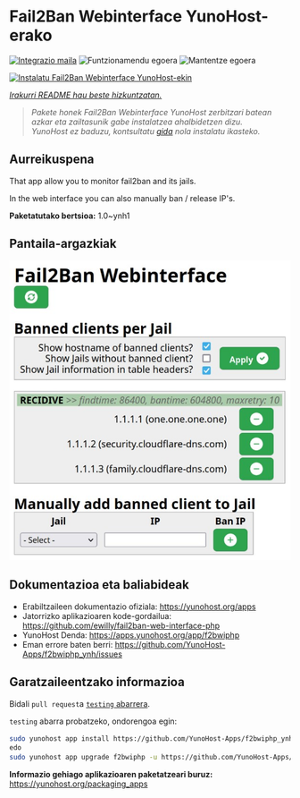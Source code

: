 <!--
Ohart ongi: README hau automatikoki sortu da <https://github.com/YunoHost/apps/tree/master/tools/readme_generator>ri esker
EZ editatu eskuz.
-->

# Fail2Ban Webinterface YunoHost-erako

[![Integrazio maila](https://dash.yunohost.org/integration/f2bwiphp.svg)](https://ci-apps.yunohost.org/ci/apps/f2bwiphp/) ![Funtzionamendu egoera](https://ci-apps.yunohost.org/ci/badges/f2bwiphp.status.svg) ![Mantentze egoera](https://ci-apps.yunohost.org/ci/badges/f2bwiphp.maintain.svg)

[![Instalatu Fail2Ban Webinterface YunoHost-ekin](https://install-app.yunohost.org/install-with-yunohost.svg)](https://install-app.yunohost.org/?app=f2bwiphp)

*[Irakurri README hau beste hizkuntzatan.](./ALL_README.md)*

> *Pakete honek Fail2Ban Webinterface YunoHost zerbitzari batean azkar eta zailtasunik gabe instalatzea ahalbidetzen dizu.*  
> *YunoHost ez baduzu, kontsultatu [gida](https://yunohost.org/install) nola instalatu ikasteko.*

## Aurreikuspena

That app allow you to monitor fail2ban and its jails.

In the web interface you can also manually ban / release IP's.


**Paketatutako bertsioa:** 1.0~ynh1

## Pantaila-argazkiak

![Fail2Ban Webinterface(r)en pantaila-argazkia](./doc/screenshots/screenshot.jpg)

## Dokumentazioa eta baliabideak

- Erabiltzaileen dokumentazio ofiziala: <https://yunohost.org/apps>
- Jatorrizko aplikazioaren kode-gordailua: <https://github.com/ewilly/fail2ban-web-interface-php>
- YunoHost Denda: <https://apps.yunohost.org/app/f2bwiphp>
- Eman errore baten berri: <https://github.com/YunoHost-Apps/f2bwiphp_ynh/issues>

## Garatzaileentzako informazioa

Bidali `pull request`a [`testing` abarrera](https://github.com/YunoHost-Apps/f2bwiphp_ynh/tree/testing).

`testing` abarra probatzeko, ondorengoa egin:

```bash
sudo yunohost app install https://github.com/YunoHost-Apps/f2bwiphp_ynh/tree/testing --debug
edo
sudo yunohost app upgrade f2bwiphp -u https://github.com/YunoHost-Apps/f2bwiphp_ynh/tree/testing --debug
```

**Informazio gehiago aplikazioaren paketatzeari buruz:** <https://yunohost.org/packaging_apps>
